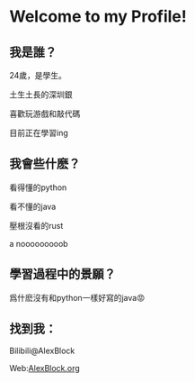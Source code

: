 # Welcome to my Profile!

## 我是誰？

24歲，是學生。

土生土長的深圳銀

喜歡玩游戲和敲代碼

目前正在學習ing

## 我會些什麽？

看得懂的python

看不懂的java

壓根沒看的rust

a nooooooooob

## 學習過程中的景願？

爲什麽沒有和python一樣好寫的java😡

## 找到我：

Bilibili@AlexBlock

Web:[AlexBlock.org](AlexBlock.org)

